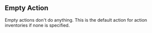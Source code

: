 ## Empty Action
Empty actions don't do anything. This is the default action for action inventories if none is specified.